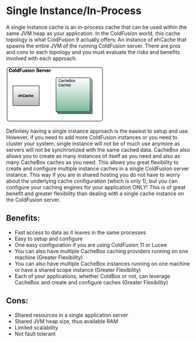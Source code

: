 # Single Instance/In-Process

A single instance cache is an in-process cache that can be used within the same JVM heap as your application. In the ColdFusion world, this cache topology is what ColdFusion 9 actually offers: An instance of ehCache that spawns the entire JVM of the running ColdFusion server. There are pros and cons to each topology and you must evaluate the risks and benefits involved with each approach.

![](../../.gitbook/assets/cachebox_topology_singleinstance.png)

Definitely having a single instance approach is the easiest to setup and use. However, if you need to add more ColdFusion instances or you need to cluster your system, single instance will not be of much use anymore as servers will not be synchronized with the same cached data. CacheBox also allows you to create as many instances of itself as you need and also as many CacheBox caches as you need. This allows you great flexibility to create and configure multiple instance caches in a single ColdFusion server instance. This way if you are in shared hosting you do not have to worry about the underlying cache configuration \(which is only 1\), but you can configure your caching engines for your application ONLY! This is of great benefit and greater flexibility than dealing with a single cache instance on the ColdFusion server.

## Benefits:

* Fast access to data as it leaves in the same processes
* Easy to setup and configure
* One easy configuration if you are using ColdFusion 11 or Lucee
* You can also have multiple CacheBox caching providers running on one machine \(Greater Flexibility\)
* You can also have multiple CacheBox instances running on one machine or have a shared scope instance \(Greater Flexibility\)
* Each of your applications, whether ColdBox or not, can leverage CacheBox and create and configure caches \(Greater Flexibility\)

## Cons:

* Shared resources in a single application server
* Shared JVM heap size, thus available RAM
* Limited scalability
* Not fault tolerant

